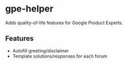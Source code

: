 # gpe-helper
Adds quality-of-life features for Google Product Experts.

## Features
- Autofill greeting/disclaimer
- Template solutions/responses for each forum
